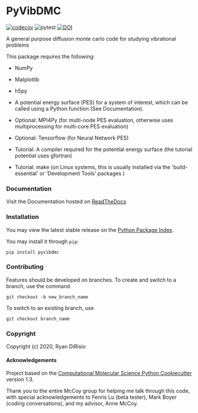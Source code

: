PyVibDMC
==============================
[//]: # (Badges)
[![codecov](https://codecov.io/gh/rjdirisio/PyVibDMC/branch/master/graph/badge.svg)](https://codecov.io/gh/rjdirisio/PyVibDMC/branch/master)
![pytest](https://github.com/rjdirisio/pyvibdmc/workflows/CI_pytest/badge.svg)
[![DOI](https://zenodo.org/badge/281503719.svg)](https://zenodo.org/badge/latestdoi/281503719)


A general purpose diffusion monte carlo code for studying vibrational problems

This package requires the following:

- NumPy

- Matplotlib

- h5py

- A potential energy surface (PES) for a system of interest, which can be called using a Python function 
(See Documentation).

- Optional: MPI4Py (for multi-node PES evaluation, otherwise uses multiprocessing for multi-core PES evaluation)
  
- Optional: Tensorflow (for Neural Network PES)

- Tutorial: A compiler required for the potential energy surface (the tutorial potential uses gfortran)

- Tutorial: make (on Linux systems, this is usually installed via the 'build-essential' or 'Development Tools' packages )

### Documentation

Visit the Documentation hosted on [ReadTheDocs](https://pyvibdmc.readthedocs.io/en/latest/)

### Installation

You may view the latest stable release on the [Python Package Index](https://pypi.org/project/pyvibdmc/).

You may install it through `pip`:

`pip install pyvibdmc`


### Contributing

Features should be developed on branches. To create and switch to a branch, use the command

`git checkout -b new_branch_name`

To switch to an existing branch, use

`git checkout branch_name`


### Copyright

Copyright (c) 2020, Ryan DiRisio


#### Acknowledgements
 
Project based on the 
[Computational Molecular Science Python Cookiecutter](https://github.com/molssi/cookiecutter-cms) version 1.3.

Thank you to the entire McCoy group for helping me talk through this code, with special acknowledgements to Fenris Lu (beta tester), Mark Boyer (coding conversations), and my advisor, Anne McCoy.
